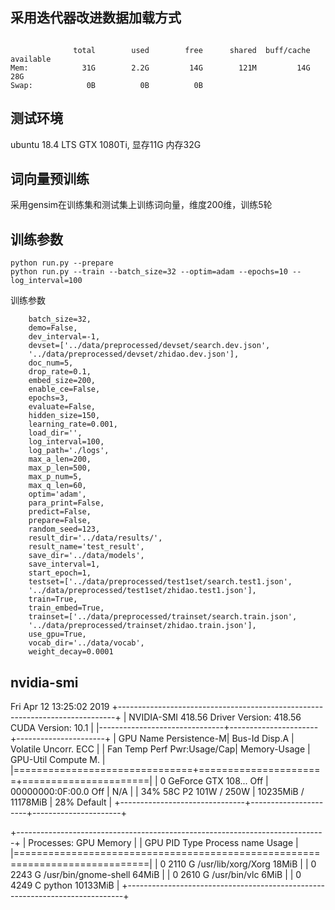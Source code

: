 ## 采用迭代器改进数据加载方式
```

              total        used        free      shared  buff/cache   available
Mem:            31G        2.2G         14G        121M         14G         28G
Swap:            0B          0B          0B
```

## 测试环境
ubuntu 18.4 LTS
GTX 1080Ti, 显存11G
内存32G

## 词向量预训练
采用gensim在训练集和测试集上训练词向量，维度200维，训练5轮


## 训练参数
```
python run.py --prepare
python run.py --train --batch_size=32 --optim=adam --epochs=10 --log_interval=100
```
训练参数
```
    batch_size=32,
    demo=False,
    dev_interval=-1,
    devset=['../data/preprocessed/devset/search.dev.json',
    '../data/preprocessed/devset/zhidao.dev.json'],
    doc_num=5,
    drop_rate=0.1,
    embed_size=200,
    enable_ce=False,
    epochs=3,
    evaluate=False,
    hidden_size=150,
    learning_rate=0.001,
    load_dir='',
    log_interval=100,
    log_path='./logs',
    max_a_len=200,
    max_p_len=500,
    max_p_num=5,
    max_q_len=60,
    optim='adam',
    para_print=False,
    predict=False,
    prepare=False,
    random_seed=123,
    result_dir='../data/results/',
    result_name='test_result',
    save_dir='../data/models',
    save_interval=1,
    start_epoch=1,
    testset=['../data/preprocessed/test1set/search.test1.json',
    '../data/preprocessed/test1set/zhidao.test1.json'],
    train=True,
    train_embed=True,
    trainset=['../data/preprocessed/trainset/search.train.json',
    '../data/preprocessed/trainset/zhidao.train.json'],
    use_gpu=True,
    vocab_dir='../data/vocab',
    weight_decay=0.0001
```


## nvidia-smi
Fri Apr 12 13:25:02 2019
+-----------------------------------------------------------------------------+
| NVIDIA-SMI 418.56       Driver Version: 418.56       CUDA Version: 10.1     |
|-------------------------------+----------------------+----------------------+
| GPU  Name        Persistence-M| Bus-Id        Disp.A | Volatile Uncorr. ECC |
| Fan  Temp  Perf  Pwr:Usage/Cap|         Memory-Usage | GPU-Util  Compute M. |
|===============================+======================+======================|
|   0  GeForce GTX 108...  Off  | 00000000:0F:00.0 Off |                  N/A |
| 34%   58C    P2   101W / 250W |  10235MiB / 11178MiB |     28%      Default |
+-------------------------------+----------------------+----------------------+

+-----------------------------------------------------------------------------+
| Processes:                                                       GPU Memory |
|  GPU       PID   Type   Process name                             Usage      |
|=============================================================================|
|    0      2110      G   /usr/lib/xorg/Xorg                            18MiB |
|    0      2243      G   /usr/bin/gnome-shell                          64MiB |
|    0      2610      G   /usr/bin/vlc                                   6MiB |
|    0      4249      C   python                                     10133MiB |
+-----------------------------------------------------------------------------+

